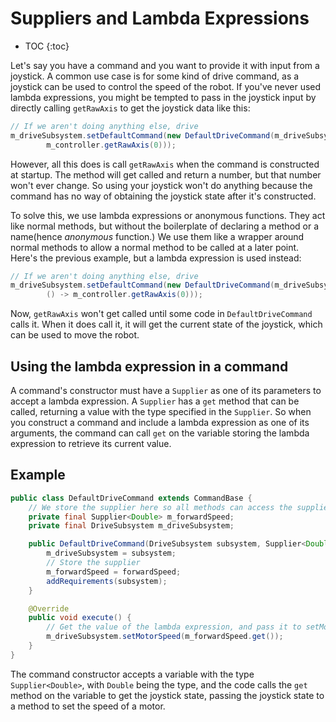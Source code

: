 # Suppliers and Lambda Expressions
- TOC
{:toc}

Let's say you have a command and you want to provide it with input from a joystick. A common use case is for some kind of drive command, as a joystick can be used to control the speed of the robot. If you've never used lambda expressions, you might be tempted to pass in the joystick input by directly calling `getRawAxis` to get the joystick data like this:

```java
// If we aren't doing anything else, drive
m_driveSubsystem.setDefaultCommand(new DefaultDriveCommand(m_driveSubsystem,
		m_controller.getRawAxis(0)));
```

However, all this does is call `getRawAxis` when the command is constructed at startup. The method will get called and return a number, but that number won't ever change. So using your joystick won't do anything because the command has no way of obtaining the joystick state after it's constructed.

To solve this, we use lambda expressions or anonymous functions. They act like normal methods, but without the boilerplate of declaring a method or a name(hence _anonymous_ function.) We use them like a wrapper around normal methods to allow a normal method to be called at a later point. Here's the previous example, but a lambda expression is used instead:

```java
// If we aren't doing anything else, drive
m_driveSubsystem.setDefaultCommand(new DefaultDriveCommand(m_driveSubsystem,
		() -> m_controller.getRawAxis(0)));
```

Now, `getRawAxis` won't get called until some code in `DefaultDriveCommand` calls it. When it does call it, it will get the current state of the joystick, which can be used to move the robot.

## Using the lambda expression in a command

A command's constructor must have a `Supplier` as one of its parameters to accept a lambda expression. A `Supplier` has a `get` method that can be called, returning a value with the type specified in the `Supplier`. So when you construct a command and include a lambda expression as one of its arguments, the command can call `get` on the variable storing the lambda expression to retrieve its current value.

## Example

```java
public class DefaultDriveCommand extends CommandBase {
	// We store the supplier here so all methods can access the supplier
	private final Supplier<Double> m_forwardSpeed;
	private final DriveSubsystem m_driveSubsystem;

	public DefaultDriveCommand(DriveSubsystem subsystem, Supplier<Double> forwardSpeed) {
		m_driveSubsystem = subsystem;
		// Store the supplier
		m_forwardSpeed = forwardSpeed;
		addRequirements(subsystem);
	}

	@Override
	public void execute() {
		// Get the value of the lambda expression, and pass it to setMotorSpeed
		m_driveSubsystem.setMotorSpeed(m_forwardSpeed.get());
	}
}
```

The command constructor accepts a variable with the type `Supplier<Double>`, with `Double` being the type, and the code calls the `get` method on the variable to get the joystick state, passing the joystick state to a method to set the speed of a motor.
